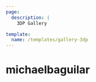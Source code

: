 ```yaml
---
page:
  description: |
    3DP Gallery

template:
  name: /templates/gallery-3dp
---
```


# michaelbaguilar
